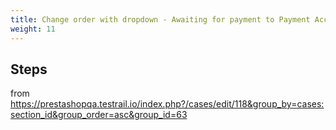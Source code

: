 ```yaml
---
title: Change order with dropdown - Awaiting for payment to Payment Accepted
weight: 11
---
```

## Steps

from https://prestashopqa.testrail.io/index.php?/cases/edit/118&group_by=cases:section_id&group_order=asc&group_id=63

